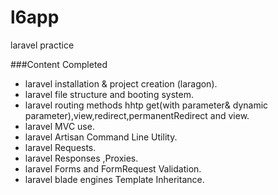 # l6app
laravel practice

###Content Completed 
- laravel installation & project creation (laragon).
- laravel file structure and booting system.
- laravel routing methods hhtp get(with parameter& dynamic parameter),view,redirect,permanentRedirect and view.
- laravel MVC use.
- laravel Artisan Command Line Utility.
- laravel Requests.
- laravel Responses ,Proxies.
- laravel Forms and FormRequest Validation.
- laravel blade engines Template Inheritance.

